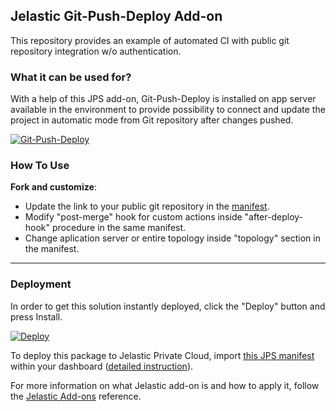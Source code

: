 ## Jelastic Git-Push-Deploy Add-on 

This repository provides an example of automated CI with public git repository integration w/o authentication.

### What it can be used for?

With a help of this JPS add-on, Git-Push-Deploy is installed on app server available in the environment to provide possibility to connect and update the project in automatic mode from Git repository after changes pushed.

[![Git-Push-Deploy](https://docs.google.com/drawings/d/1nTTTYGob9r3Hkb3tDytg9ZTPSeGjVzxhV4jR0p2G9TA/pub?w=512&h=319)](../../../git-push-deploy)

### How To Use

**Fork and customize**: 
- Update the link to your public git repository in the [manifest](manifest.jps).
- Modify "post-merge" hook for custom actions inside "after-deploy-hook" procedure in the same manifest.
- Change aplication server or entire topology inside "topology" section in the manifest.

---

### Deployment

In order to get this solution instantly deployed, click the "Deploy" button and press Install.

[![Deploy](https://github.com/jelastic-jps/git-push-deploy/raw/master/images/deploy-button.png)](http://app.devops.virtuozzo.com//?manifest=https%3A%2F%2Fgithub.com%2Famoruga%2Fgit-push-deploy%2Fraw%2Fw/o-auth%2Fmanifest.jps)

To deploy this package to Jelastic Private Cloud, import [this JPS manifest](../../raw/w/o-auth/manifest.jps) within your dashboard ([detailed instruction](https://docs.jelastic.com/environment-export-import#import)).

For more information on what Jelastic add-on is and how to apply it, follow the [Jelastic Add-ons](https://github.com/jelastic-jps/jpswiki/wiki/Jelastic-Addons) reference.
